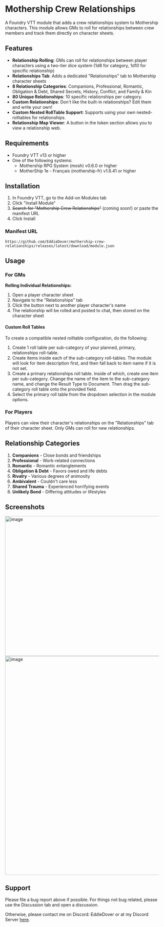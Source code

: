 # Mothership Crew Relationships

A Foundry VTT module that adds a crew relationships system to Mothership characters. This module allows GMs to roll for relationships between crew members and track them directly on character sheets.

## Features

- **Relationship Rolling**: GMs can roll for relationships between player characters using a two-tier dice system (1d8 for category, 1d10 for specific relationship)
- **Relationships Tab**: Adds a dedicated "Relationships" tab to Mothership character sheets
- **8 Relationship Categories**: Companions, Professional, Romantic, Obligation & Debt, Shared Secrets, History, Conflict, and Family & Kin
- **80 Unique Relationships**: 10 specific relationships per category.
- **Custom Relationships**: Don't like the built-in relationships? Edit them and write your own!
- **Custom Nested RollTable Support**: Supports using your own nested-rolltables for relationships.
- **Relationship Map Viewer**: A button in the token section allows you to view a relationship web.

## Requirements

- Foundry VTT v13 or higher
- One of the following systems:
  - Mothership RPG System (mosh) v0.6.0 or higher
  - MotherShip 1e - Français (mothership-fr) v1.6.41 or higher

## Installation

1. In Foundry VTT, go to the Add-on Modules tab
2. Click "Install Module"
3. <s>Search for "Mothership Crew Relationships"</s> (coming soon!) or paste the manifest URL
4. Click Install

### Manifest URL

```
https://github.com/EddieDover/mothership-crew-relationships/releases/latest/download/module.json
```

## Usage

### For GMs

**Rolling Individual Relationships:**

1. Open a player character sheet
2. Navigate to the "Relationships" tab
3. Click the button next to another player character's name
4. The relationship will be rolled and posted to chat, then stored on the character sheet

#### Custom Roll Tables

To create a compatible nested rolltable configuration, do the following:

1. Create 1 roll table per sub-category of your planned, primary, relationships roll-table.
2. Create items inside each of the sub-category roll-tables. The module will look for item description first, and then fall back to item name if it is not set.
3. Create a primary relationships roll table. Inside of which, create one item per sub-category. Change the name of the item to the sub-category name, and change the Result Type to Document. Then drag the sub-category roll table onto the provided field.
4. Select the primary roll table from the dropdown selection in the module options.

### For Players

Players can view their character's relationships on the "Relationships" tab of their character sheet. Only GMs can roll for new relationships.

## Relationship Categories

1. **Companions** - Close bonds and friendships
2. **Professional** - Work-related connections
3. **Romantic** - Romantic entanglements
4. **Obligation & Debt** - Favors owed and life debts
5. **Rivalry** - Various degrees of animosity
6. **Ambivalent** - Couldn't care less
7. **Shared Trauma** - Experienced horrifying events
8. **Unlikely Bond** - Differing attitudes or lifestyles

## Screenshots

<img width="823" height="457" alt="image" src="https://github.com/user-attachments/assets/68fa73ab-d1e0-4c35-86fd-da501a9915d0" />

<img width="926" height="715" alt="image" src="https://github.com/user-attachments/assets/9849af5b-11b6-4d9f-b46c-e55168984f82" />

## Support

Please file a bug report above if possible. For things not bug related, please use the Discussion tab and open a discussion.

Otherwise, please contact me on Discord: EddieDover or at my Discord Server [here](https://discord.gg/hshfZA73fG).
